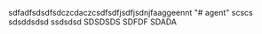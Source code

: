sdfadfsdsdfsdczcdaczcsdfsdfjsdfjsdnjfaaggeennt
"# agent" scscs
sdsddsdsd
ssdsdsd
SDSDSDS
SDFDF
SDADA
